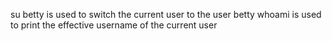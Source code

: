 su betty is used to switch the current user to the user betty
whoami is used to print the effective username of the current user